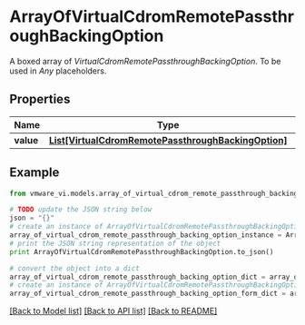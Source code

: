 # ArrayOfVirtualCdromRemotePassthroughBackingOption

A boxed array of *VirtualCdromRemotePassthroughBackingOption*. To be used in *Any* placeholders. 

## Properties
Name | Type | Description | Notes
------------ | ------------- | ------------- | -------------
**value** | [**List[VirtualCdromRemotePassthroughBackingOption]**](VirtualCdromRemotePassthroughBackingOption.md) |  | 

## Example

```python
from vmware_vi.models.array_of_virtual_cdrom_remote_passthrough_backing_option import ArrayOfVirtualCdromRemotePassthroughBackingOption

# TODO update the JSON string below
json = "{}"
# create an instance of ArrayOfVirtualCdromRemotePassthroughBackingOption from a JSON string
array_of_virtual_cdrom_remote_passthrough_backing_option_instance = ArrayOfVirtualCdromRemotePassthroughBackingOption.from_json(json)
# print the JSON string representation of the object
print ArrayOfVirtualCdromRemotePassthroughBackingOption.to_json()

# convert the object into a dict
array_of_virtual_cdrom_remote_passthrough_backing_option_dict = array_of_virtual_cdrom_remote_passthrough_backing_option_instance.to_dict()
# create an instance of ArrayOfVirtualCdromRemotePassthroughBackingOption from a dict
array_of_virtual_cdrom_remote_passthrough_backing_option_form_dict = array_of_virtual_cdrom_remote_passthrough_backing_option.from_dict(array_of_virtual_cdrom_remote_passthrough_backing_option_dict)
```
[[Back to Model list]](../README.md#documentation-for-models) [[Back to API list]](../README.md#documentation-for-api-endpoints) [[Back to README]](../README.md)


